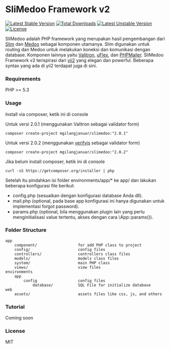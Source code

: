 # SliMedoo Framework v2
[![Latest Stable Version](https://poser.pugx.org/mgilangjanuar/slimedoo/v/stable)](https://packagist.org/packages/mgilangjanuar/slimedoo) [![Total Downloads](https://poser.pugx.org/mgilangjanuar/slimedoo/downloads)](https://packagist.org/packages/mgilangjanuar/slimedoo) [![Latest Unstable Version](https://poser.pugx.org/mgilangjanuar/slimedoo/v/unstable)](https://packagist.org/packages/mgilangjanuar/slimedoo) [![License](https://poser.pugx.org/mgilangjanuar/slimedoo/license)](https://packagist.org/packages/mgilangjanuar/slimedoo)

SliMedoo adalah PHP framework yang merupakan hasil pengembangan dari [Slim] dan [Medoo] sebagai komponen utamanya. Slim digunakan untuk routing dan Medoo untuk melakukan koneksi dan komunikasi dengan database. Komponen lainnya yaitu [Valitron], [uFlex], dan [PHPMailer]. SliMedoo Framework v2 terispirasi dari [yii2] yang elegan dan powerful. Beberapa syntax yang ada di yii2 terdapat juga di sini.

### Requirements
PHP >= 5.3

### Usage
Install via composer, ketik ini di console

Untuk versi 2.0.1 (menggunakan Valitron sebagai validator form)
```
composer create-project mgilangjanuar/slimedoo:"2.0.1"
```

Untuk versi 2.0.2 (menggunakan [verifyjs] sebagai validator form)
```
composer create-project mgilangjanuar/slimedoo:"2.0.2"
```

Jika belum install composer, ketik ini di console
```
curl -sS https://getcomposer.org/installer | php
```

Setelah itu pindahkan isi folder environments/app/* ke app/ dan lakukan beberapa konfigurasi file berikut:

* config.php (sesuaikan dengan konfigurasi database Anda dll).
* mail.php (optional, pada base app konfigurasi ini hanya digunakan untuk implementasi forgot password).
* params.php (optional, bila menggunakan plugin lain yang perlu menginitialisasi value tertentu, akses dengan cara \App::params()).

### Folder Structure
```
app
    component/                  for add PHP class to project
    config/                     config files
    controllers/                controllers class files
    models/                     models class files
    system/                     main PHP class                
    views/                      view files
environments
    app
        config                  config files
            database/           SQL File for initialize database
web
    assets/                     assets files like css, js, and others
```

### Tutorial
Coming soon

### License
MIT

[Slim]:http://slimframework.com/
[Medoo]:http://medoo.in/
[Valitron]:https://github.com/vlucas/valitron
[uFlex]:http://ptejada.com/projects/uFlex
[PHPMailer]:https://github.com/PHPMailer/PHPMailer
[yii2]:http://yiiframework.com
[verifyjs]:http://verifyjs.com
